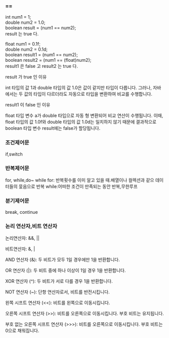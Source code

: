 ### ==
int num1 = 1;<br>
double num2 = 1.0;<br>
boolean result = (num1 == num2);<br>
result 는 true 다.

float num1 = 0.1f;<br>
double num2 = 0.1d;<br>
boolean result1 = (num1 == num2);<br>
boolean result2 = (num1 == (float)num2);<br>
result1 은 false 고 result2 는 true 다.

result 가 true 인 이유

int 타입의 값 1과 double 타입의 값 1.0은 값이 같지만 타입이 다릅니다. 
그러나, 자바에서는 두 값의 타입이 다르더라도 자동으로 타입을 변환하여 비교를 수행합니다.

result1 이 false 인 이유 

float 타입 변수 a가 double 타입으로 자동 형 변환되어 비교 연산이 수행됩니다. 이때, float 타입의 값 1.0f와 double 타입의 값 1.0d는 일치하지 않기 때문에 결과적으로 boolean 타입 변수 result에는 false가 할당됩니다.
### 조건제어문
if,switch

### 반복제어문
for, while,do~ while
for: 반복횟수를 이미 알고 있을 때.배열이나 컬렉션과 같으 데이터들의 뭈음으로 반복
while:어떠한 조건이 만족되는 동안 반복,무한루프

### 분기제어문
break, continue

### 논리 연산자,비트 연산자
논리연산자: &&, ||

비트연산자: &, |

AND 연산자 (&): 두 비트가 모두 1일 경우에만 1을 반환합니다.

OR 연산자 (|): 두 비트 중에 하나 이상이 1일 경우 1을 반환합니다.

XOR 연산자 (^): 두 비트가 서로 다를 경우 1을 반환합니다.

NOT 연산자 (~): 단항 연산자로서, 비트를 반전시킵니다.

왼쪽 시프트 연산자 (<<): 비트를 왼쪽으로 이동시킵니다.

오른쪽 시프트 연산자 (>>): 비트를 오른쪽으로 이동시킵니다. 부호 비트는 유지됩니다.

부호 없는 오른쪽 시프트 연산자 (>>>): 비트를 오른쪽으로 이동시킵니다. 부호 비트는 0으로 채워집니다.


